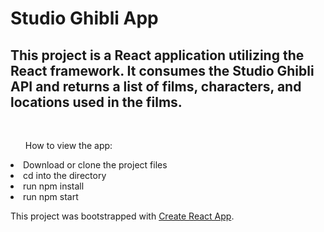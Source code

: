 
<h1>Studio Ghibli App</h1>
<h2>This project is a React application utilizing the React framework. It consumes the Studio Ghibli API and returns a list of films, characters, and locations used in the films.</h2>
<br>
<ol>How to view the app:</ol>
<li>Download or clone the project files</li>
<li>cd into the directory</li>
<li>run npm install</li>
<li>run npm start</li>


This project was bootstrapped with [Create React App](https://github.com/facebook/create-react-app).

